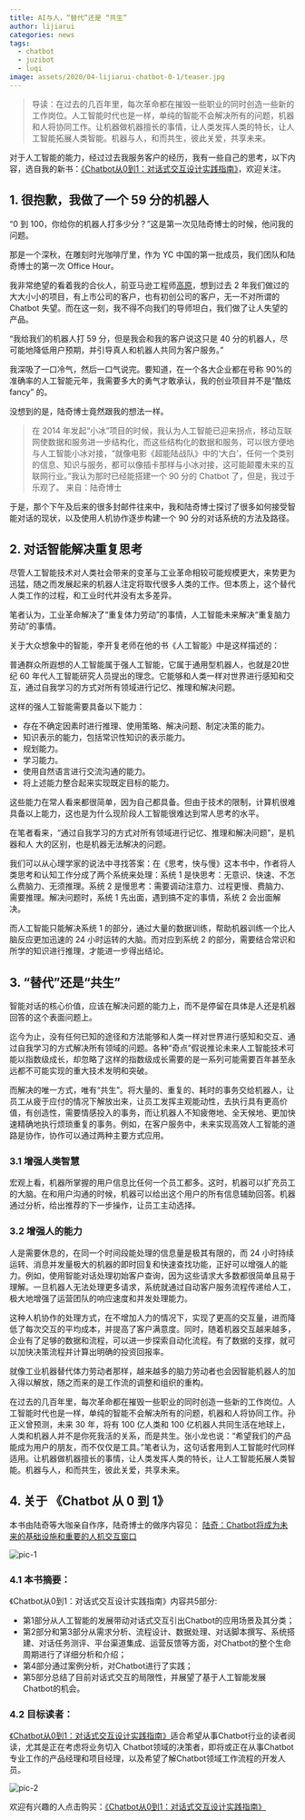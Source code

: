 ```yaml
---
title: AI与人，“替代”还是 “共生”
author: lijiarui
categories: news
tags:
  - chatbot
  - juzibot
  - luqi
image: assets/2020/04-lijiarui-chatbot-0-1/teaser.jpg
---
```

> 导读：在过去的几百年里，每次革命都在摧毁一些职业的同时创造一些新的工作岗位。人工智能时代也是一样，单纯的智能不会解决所有的问题，机器和人将协同工作。让机器做机器擅长的事情，让人类发挥人类的特长，让人工智能拓展人类智能。机器与人，和而共生，彼此关爱，共享未来。

对于人工智能的能力，经过过去我服务客户的经历，我有一些自己的思考，以下内容，选自我的新书：[《Chatbot从0到1：对话式交互设计实践指南》](https://item.jd.com/12630213.html)，欢迎关注。

## 1. 很抱歉，我做了一个 59 分的机器人

“0 到 100，你给你的机器人打多少分？”这是第一次见陆奇博士的时候，他问我的问题。

那是一个深秋，在雕刻时光咖啡厅里，作为 YC 中国的第一批成员，我们团队和陆奇博士的第一次 Office Hour。

我非常绝望的看着我的合伙人，前亚马逊工程师[高原](https://pre-angel.com/peoples/yuan-gao/)，想到过去 2 年我们做过的大大小小的项目，有上市公司的客户，也有初创公司的客户，无一不对所谓的 Chatbot 失望。而在这一刻，我不得不向我们的导师坦白，我们做了让人失望的产品。

“我给我们的机器人打 59 分，但是我会和我的客户说这只是 40 分的机器人，尽可能地降低用户预期，并引导真人和机器人共同为客户服务。”

我深吸了一口冷气，然后一口气说完。要知道，在一个各大企业都在号称 90%的准确率的人工智能元年，我需要多大的勇气才敢承认，我的创业项目并不是“酷炫 fancy” 的。

没想到的是，陆奇博士竟然跟我的想法一样。

> 在 2014 年发起“小冰”项目的时候，我认为人工智能已迎来拐点，移动互联网使数据和服务进一步结构化，而这些结构化的数据和服务，可以很方便地与人工智能小冰对接，“就像电影《超能陆战队》中的‘大白’，任何一个类别的信息、知识与服务，都可以像插卡那样与小冰对接，这可能颠覆未来的互联网行业。”我认为那时已经能搭建一个 90 分的 Chatbot 了，但是，我过于乐观了。
> 来自：陆奇博士

于是，那个下午及后来的很多封邮件往来中，我和陆奇博士探讨了很多如何接受智能对话的现状，以及使用人机协作逐步构建一个 90 分的对话系统的方法及路径。

## 2. 对话智能解决重复思考

尽管人工智能技术对人类社会带来的变革与工业革命相较可能规模更大，来势更为迅猛，随之而发展起来的机器人注定将取代很多人类的工作。但本质上，这个替代人类工作的过程，和工业时代并没有太多差异。

笔者认为，工业革命解决了“重复体力劳动”的事情，人工智能未来解决“重复脑力劳动”的事情。

关于大众想象中的智能，李开复老师在他的书《人工智能》中是这样描述的：

普通群众所遐想的人工智能属于强人工智能，它属于通用型机器人，也就是20世纪 60 年代人工智能研究人员提出的理念。它能够和人类一样对世界进行感知和交互，通过自我学习的方式对所有领域进行记忆、推理和解决问题。

这样的强人工智能需要具备以下能力：

- 存在不确定因素时进行推理、使用策略、解决问题、制定决策的能力。
- 知识表示的能力，包括常识性知识的表示能力。
- 规划能力。
- 学习能力。
- 使用自然语言进行交流沟通的能力。
- 将上述能力整合起来实现既定目标的能力。

这些能力在常人看来都很简单，因为自己都具备。但由于技术的限制，计算机很难具备以上能力，这也是为什么现阶段人工智能很难达到常人思考的水平。

在笔者看来，“通过自我学习的方式对所有领域进行记忆、推理和解决问题”，是机器和人 大的区别，也是机器无法解决的问题。

我们可以从心理学家的说法中寻找答案：在《思考，快与慢》这本书中，作者将人类思考和认知工作分成了两个系统来处理：系统 1 是快思考：无意识、快速、不怎么费脑力、无须推理。系统 2 是慢思考：需要调动注意力、过程更慢、费脑力、需要推理。解决问题时，系统 1 先出面，遇到搞不定的事情，系统 2 会出面解决。

而人工智能只能解决系统 1 的部分，通过大量的数据训练，帮助机器训练一个比人脑反应更加迅速的 24 小时运转的大脑。而对应到系统 2 的部分，需要结合常识和所学的知识进行推理，才能进一步得出结论。

## 3. “替代”还是“共生”

智能对话的核心价值，应该在解决问题的能力上，而不是停留在具体是人还是机器回答的这个表面问题上。

迄今为止，没有任何已知的途径和方法能够和人类一样对世界进行感知和交互、通过自我学习的方式解决所有领域的问题。各种“奇点”假说推论未来人工智能技术可能以指数级成长，却忽略了这样的指数级成长需要的是一系列可能需要百年甚至永远都不可能实现的重大技术发明和突破。

而解决的唯一方式，唯有“共生”。将大量的、重复的、耗时的事务交给机器人，让员工从疲于应付的情况下解放出来，让员工发挥主观能动性，去执行具有更高价值，有创造性，需要情感投入的事务，而让机器人不知疲倦地、全天候地、更加快速精确地执行烦琐重复的事务。例如，在客户服务中，未来实现高效人工智能的道路是协作，协作可以通过两种主要方式应用。

### 3.1 增强人类智慧

宏观上看，机器所掌握的用户信息比任何一个员工都多。这时，机器可以扩充员工的大脑。在和用户沟通的时候，机器可以给出这个用户的所有信息辅助回答。机器通过分析，给出推荐的下一步操作，让员工主动选择。

### 3.2 增强人的能力

人是需要休息的，在同一个时间段能处理的信息量是极其有限的，而 24 小时持续运转、消息并发量极大的机器的即时回复和快速查找功能，正好可以增强人的能力。例如，使用智能对话处理初始客户查询，因为这些请求大多数都很简单且易于理解。一旦机器人无法处理更多请求，系统就通过自动客户服务流程传递给人工，极大地增强了运营团队的响应速度和并发处理能力。

这种人机协作的处理方式，在不增加人力的情况下，实现了更高的交互量，进而降低了每次交互的平均成本，并提高了客户满意度。同时，随着机器交互越来越多，企业有了足够的数据和流程，可以进一步探索自动化流程。有了数据的支撑，就可以加快决策流程并计算出明确的投资回报率。

就像工业机器替代体力劳动者那样，越来越多的脑力劳动者也会因智能机器人的加入得以解放，随之而来的是工作流的调整和组织的重构。

在过去的几百年里，每次革命都在摧毁一些职业的同时创造一些新的工作岗位。人工智能时代也是一样，单纯的智能不会解决所有的问题，机器和人将协同工作。孙正义曾预测，未来 30 年，将有 100 亿人类和 100 亿机器人共同生活在地球上，人类和机器人并不是你死我活的关系，而是共生。张小龙也说：“希望我们的产品能成为用户的朋友，而不仅仅是工具。”笔者认为，这句话套用到人工智能时代同样适用。让机器做机器擅长的事情，让人类发挥人类的特长，让人工智能拓展人类智能。机器与人，和而共生，彼此关爱，共享未来。

## 4. 关于 《Chatbot 从 0 到 1》

本书由陆奇等大咖亲自作序，陆奇博士的做序内容见： [陆奇：Chatbot将成为未来的基础设施和重要的人机交互窗口](https://pre-angel.com/juzibot-chatbot-0-1/)

![pic-1](/assets/2020/04-lijiarui-chatbot-0-1/buy-book.png)

### 4.1 本书摘要：

《Chatbot从0到1：对话式交互设计实践指南》内容共5部分:

- 第1部分从人工智能的发展带动对话式交互引出Chatbot的应用场景及其分类；
- 第2部分和第3部分从需求分析、流程设计、数据处理、对话脚本撰写、系统搭建、对话任务测评、平台渠道集成、运营反馈等方面，对Chatbot的整个生命周期进行了详细分析和介绍；
- 第4部分通过案例分析，对Chatbot进行了实践；
- 第5部分总结了目前对话式交互的局限性，并展望了基于人工智能发展Chatbot的机会。

### 4.2 目标读者：

[《Chatbot从0到1：对话式交互设计实践指南》]((https://item.jd.com/12630213.html))适合希望从事Chatbot行业的读者阅读，尤其是正在考虑将业务切入 Chatbot领域的决策者，即将或正在从事Chatbot专业工作的产品经理和项目经理，以及希望了解Chatbot领域工作流程的开发人员。

![pic-2](/assets/2020/04-lijiarui-chatbot-0-1/chatbot-0-1.jpg)

欢迎有兴趣的人点击购买：[《Chatbot从0到1：对话式交互设计实践指南》](https://item.jd.com/12630213.html)
